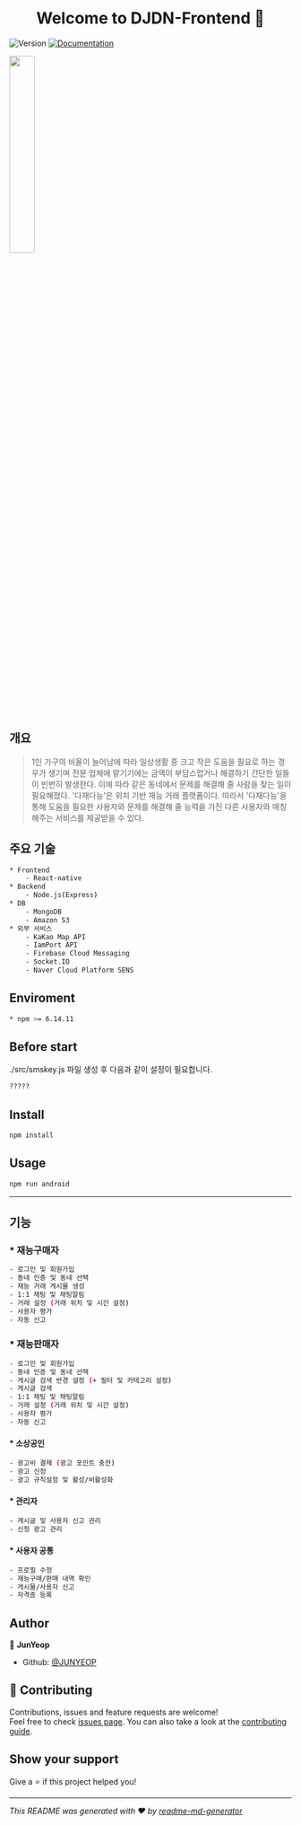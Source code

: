<h1 align="center">Welcome to DJDN-Frontend 👋</h1>
<p>
  <img alt="Version" src="https://img.shields.io/badge/version-1.0.0-blue.svg?cacheSeconds=2592000" />
  <a href=" " target="_blank">
    <img alt="Documentation" src="https://img.shields.io/badge/documentation-yes-brightgreen.svg" />
  </a>
</p>




<img src = "https://user-images.githubusercontent.com/65855364/120516866-cc39f700-c40a-11eb-8f12-849773e1ffb1.png" width="30%">

## 개요
> 1인 가구의 비율이 늘어남에 따라 일상생활 중 크고 작은 도움을 필요로 하는 경우가 생기며 전문 업체에 맡기기에는 금액이 부담스럽거나 해결하기 간단한 일들이 빈번히 발생한다. 
이에 따라 같은 동네에서 문제를 해결해 줄 사람을 찾는 일이 필요해졌다.
'다재다능'은 위치 기반 재능 거래 플랫폼이다.
따라서 '다재다능'을 통해 도움을 필요한 사용자와 문제를 해결해 줄 능력을 가진 다른 사용자와 매칭해주는 서비스를 제공받을 수 있다.



## 주요 기술 
```sh
* Frontend
    - React-native
* Backend
    - Node.js(Express)
* DB
    - MongoDB
    - Amazon S3
* 외부 서비스
    - KaKao Map API
    - IamPort API
    - Firebase Cloud Messaging
    - Socket.IO
    - Naver Cloud Platform SENS
```


## Enviroment
```sh
* npm >= 6.14.11
```

## Before start
./src/smskey.js 파일 생성 후 다음과 같이 설정이 필요합니다.

```sh
?????
```

## Install

```sh
npm install
```

## Usage

```sh
npm run android 
```

---------------------------------
## 기능

### * 재능구매자
```sh
- 로그인 및 회원가입
- 동네 인증 및 동네 선택
- 재능 거래 게시물 생성
- 1:1 채팅 및 채팅알림
- 거래 설정 (거래 위치 및 시간 설정)
- 사용자 평가
- 자동 신고
```

### * 재능판매자
```sh
- 로그인 및 회원가입
- 동네 인증 및 동네 선택
- 게시글 검색 반경 설정 (+ 필터 및 카테고리 설정)
- 게시글 검색
- 1:1 채팅 및 채팅알림
- 거래 설정 (거래 위치 및 시간 설정)
- 사용자 평가
- 자동 신고
```
#### * 소상공인
```sh
- 광고비 결제 (광고 포인트 충전)
- 광고 신청
- 광고 규칙설정 및 활성/비활성화
```

#### * 관리자
```sh
- 게시글 및 사용자 신고 관리
- 신청 광고 관리
```

#### * 사용자 공통
```sh
- 프로필 수정
- 재능구매/판매 내역 확인
- 게시물/사용자 신고
- 자격증 등록
```

## Author

👤 **JunYeop**

* Github: [@JUNYEOP](https://github.com/JUNYEOP)

## 🤝 Contributing

Contributions, issues and feature requests are welcome!<br />Feel free to check [issues page]( ). You can also take a look at the [contributing guide]( ).

## Show your support

Give a ⭐️ if this project helped you!

***
_This README was generated with ❤️ by [readme-md-generator](https://github.com/kefranabg/readme-md-generator)_





